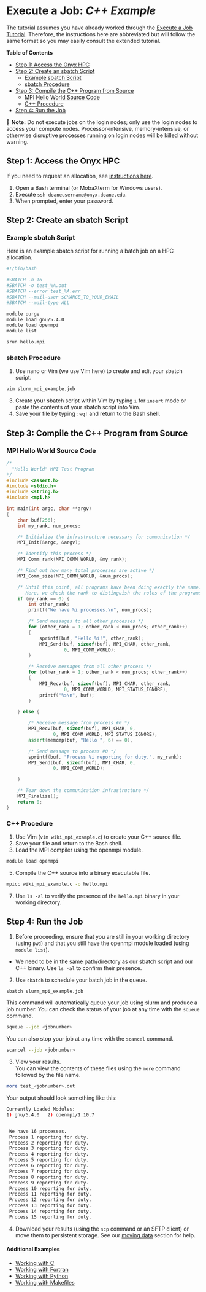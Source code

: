 # Execute a Job: _C++ Example_

The tutorial assumes you have already worked through the [Execute a Job Tutorial](../execute-a-job.md). Therefore, the instructions here are abbreviated but will follow the same format so you may easily consult the extended tutorial.

**Table of Contents**

<!-- TOC depthFrom:2 depthTo:3 withLinks:1 updateOnSave:1 orderedList:0 -->

- [Step 1: Access the Onyx HPC](#step-1-access-the-onyx-hpc)
- [Step 2: Create an sbatch Script](#step-2-create-a-sbatch-script)
	- [Example sbatch Script](#example-sbatch-script)
	- [sbatch Procedure](#sbatch-procedure)
- [Step 3: Compile the C++ Program from Source](#step-3-compile-the-c-program-from-source)
	- [MPI Hello World Source Code](#mpi-hello-world-source-code)
	- [C++ Procedure](#c-procedure)
- [Step 4: Run the Job](#step-4-run-the-job)

<!-- /TOC -->

📝 **Note:** Do not execute jobs on the login nodes; only use the login nodes to access your compute nodes. Processor-intensive, memory-intensive, or otherwise disruptive processes running on login nodes will be killed without warning.

## Step 1: Access the Onyx HPC

If you need to request an allocation, see [instructions here](../request-access.md).

1. Open a Bash terminal (or MobaXterm for Windows users).
2. Execute `ssh doaneusername@onyx.doane.edu`.
3. When prompted, enter your password.

## Step 2: Create an sbatch Script

### Example sbatch Script

Here is an example sbatch script for running a batch job on a HPC allocation.

```bash
#!/bin/bash

#SBATCH -n 16
#SBATCH -o test_%A.out
#SBATCH --error test_%A.err
#SBATCH --mail-user $CHANGE_TO_YOUR_EMAIL
#SBATCH --mail-type ALL

module purge
module load gnu/5.4.0
module load openmpi
module list

srun hello.mpi
```


### sbatch Procedure

1. Use nano or Vim (we use Vim here) to create and edit your sbatch script.

  ```bash
  vim slurm_mpi_example.job
  ```

3. Create your sbatch script within Vim by typing ```i``` for ```insert``` mode or paste the contents of your sbatch script into Vim.
4. Save your file by typing ```:wq!``` and return to the Bash shell.


## Step 3: Compile the C++ Program from Source

### MPI Hello World Source Code

```c++
/*
  "Hello World" MPI Test Program
*/
#include <assert.h>
#include <stdio.h>
#include <string.h>
#include <mpi.h>

int main(int argc, char **argv)
{
    char buf[256];
    int my_rank, num_procs;

    /* Initialize the infrastructure necessary for communication */
    MPI_Init(&argc, &argv);

    /* Identify this process */
    MPI_Comm_rank(MPI_COMM_WORLD, &my_rank);

    /* Find out how many total processes are active */
    MPI_Comm_size(MPI_COMM_WORLD, &num_procs);

    /* Until this point, all programs have been doing exactly the same.
       Here, we check the rank to distinguish the roles of the programs */
    if (my_rank == 0) {
        int other_rank;
        printf("We have %i processes.\n", num_procs);

        /* Send messages to all other processes */
        for (other_rank = 1; other_rank < num_procs; other_rank++)
        {
            sprintf(buf, "Hello %i!", other_rank);
            MPI_Send(buf, sizeof(buf), MPI_CHAR, other_rank,
                     0, MPI_COMM_WORLD);
        }

        /* Receive messages from all other process */
        for (other_rank = 1; other_rank < num_procs; other_rank++)
        {
            MPI_Recv(buf, sizeof(buf), MPI_CHAR, other_rank,
                     0, MPI_COMM_WORLD, MPI_STATUS_IGNORE);
            printf("%s\n", buf);
        }

    } else {

        /* Receive message from process #0 */
        MPI_Recv(buf, sizeof(buf), MPI_CHAR, 0,
                 0, MPI_COMM_WORLD, MPI_STATUS_IGNORE);
        assert(memcmp(buf, "Hello ", 6) == 0),

        /* Send message to process #0 */
        sprintf(buf, "Process %i reporting for duty.", my_rank);
        MPI_Send(buf, sizeof(buf), MPI_CHAR, 0,
                 0, MPI_COMM_WORLD);

    }

    /* Tear down the communication infrastructure */
    MPI_Finalize();
    return 0;
}
```

### C++ Procedure

1. Use Vim (`vim wiki_mpi_example.c`) to create your C++ source file.
2. Save your file and return to the Bash shell.
3. Load the MPI compiler using the openmpi module.

  ```bash
  module load openmpi
  ```

5. Compile the C++ source into a binary executable file.

  ```bash
  mpicc wiki_mpi_example.c -o hello.mpi
  ```

7. Use `ls -al` to verify the presence of the `hello.mpi` binary in your working directory.


## Step 4: Run the Job

1. Before proceeding, ensure that you are still in your working directory (using `pwd`) and that you still have the openmpi module loaded (using `module list`).

  - We need to be in the same path/directory as our sbatch script and our C++ binary. Use `ls -al` to confirm their presence.

2. Use `sbatch` to schedule your batch job in the queue.

  ```bash
  sbatch slurm_mpi_example.job
  ```

  This command will automatically queue your job using slurm and produce a job number.
  You can check the status of your job at any time with the `squeue` command.

  ```bash
  squeue --job <jobnumber>
  ```

  You can also stop your job at any time with the `scancel` command.

  ```bash
  scancel --job <jobnumber>
  ```

3. View your results.<br>
  You can view the contents of these files using the `more` command followed by the file name.<br>

  ```bash
  more test_<jobnumber>.out
  ```

  Your output should look something like this:

  ```bash
  Currently Loaded Modules:
  1) gnu/5.4.0   2) openmpi/1.10.7

 
   We have 16 processes.
   Process 1 reporting for duty.
   Process 2 reporting for duty.
   Process 3 reporting for duty.
   Process 4 reporting for duty.
   Process 5 reporting for duty.
   Process 6 reporting for duty.
   Process 7 reporting for duty.
   Process 8 reporting for duty.
   Process 9 reporting for duty.
   Process 10 reporting for duty.
   Process 11 reporting for duty.
   Process 12 reporting for duty.
   Process 13 reporting for duty.
   Process 14 reporting for duty.
   Process 15 reporting for duty.

  ```

4. Download your results (using the `scp` command or an SFTP client) or move them to persistent storage. See our [moving data](../../../data-transfer-storage/moving-data.md) section for help.

#### Additional Examples
- [Working with C](../execute-a-job.md)
- [Working with Fortran](fortran.md)
- [Working with Python](python.md)
- [Working with Makefiles](makefile.md)
